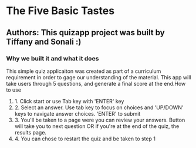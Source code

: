 <h1> The Five Basic Tastes </h1>
<h2>Authors: This quizapp project was built by Tiffany and Sonali :) </h2>

<h3>Why we built it and what it does</h3>
<p>This simple quiz applicaiton was created as part of a curriculum requirement in order to gage our understanding of the material. This app will take users through 5 questions, and generate a final score at the end.</p.


<h3>How to use</h3>
<ol>
<li>1. Click start or use Tab key with 'ENTER' key</li>
<li>2. Select an answer. Use tab key to focus on choices and 'UP/DOWN' keys to navigate answer choices. 'ENTER' to submit</li>
<li>3. You'll be taken to a page were you can review your answers. Button will take you to next question OR if you're at the end of the quiz, the results page. </li>
  <li>4. You can chose to restart the quiz and be taken to step 1</li>
</ol>
